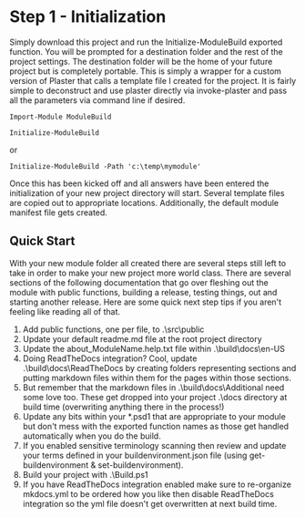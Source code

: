 # Step 1 - Initialization
Simply download this project and run the Initialize-ModuleBuild exported function. You will be prompted for a destination folder and the rest of the project settings. The destination folder will be the home of your future project but is completely portable. This is simply a wrapper for a custom version of Plaster that calls a template file I created for the project. It is fairly simple to deconstruct and use plaster directly via invoke-plaster and pass all the parameters via command line if desired.

`Import-Module ModuleBuild`

`Initialize-ModuleBuild`

or

`Initialize-ModuleBuild -Path 'c:\temp\mymodule'`


Once this has been kicked off and all answers have been entered the initialization of your new project directory will start. Several template files are copied out to appropriate locations. Additionally, the default module manifest file gets created.

## Quick Start
With your new module folder all created there are several steps still left to take in order to make your new project more world class. There are several sections of the following documentation that go over fleshing out the module with public functions, building a release, testing things, out and starting another release. Here are some quick next step tips if you aren't feeling like reading all of that.

1. Add public functions, one per file, to .\src\public
2. Update your default readme.md file at the root project directory
3. Update the about_ModuleName.help.txt file within .\build\docs\en-US
4. Doing ReadTheDocs integration? Cool, update .\build\docs\ReadTheDocs by creating folders representing sections and putting markdown files within them for the pages within those sections.
5. But remember that the markdown files in .\build\docs\Additional need some love too. These get dropped into your project .\docs directory at build time (overwriting anything there in the process!)
6. Update any bits within your *.psd1 that are appropriate to your module but don't mess with the exported function names as those get handled automatically when you do the build.
7. If you enabled sensitive terminology scanning then review and update your terms defined in your buildenvironment.json file (using get-buildenvironment & set-buildenvironment).
8. Build your project with .\Build.ps1
9. If you have ReadTheDocs integration enabled make sure to re-organize mkdocs.yml to be ordered how you like then disable ReadTheDocs integration so the yml file doesn't get overwritten at next build time.
